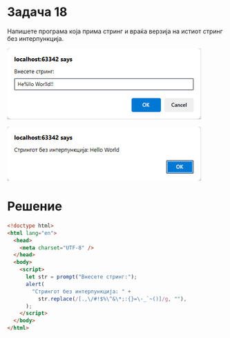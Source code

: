 # Задача 18

Напишете програма која прима стринг и враќа верзија на истиот стринг без интерпункција.

![image](img/img.png)

![image](img/img_1.png)

# Решение

```html
<!doctype html>
<html lang="en">
  <head>
    <meta charset="UTF-8" />
  </head>
  <body>
    <script>
      let str = prompt("Внесете стринг:");
      alert(
        "Стрингот без интерпункција: " +
          str.replace(/[.,\/#!$%\^&\*;:{}=\-_`~()]/g, ""),
      );
    </script>
  </body>
</html>
```
